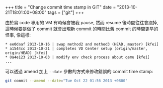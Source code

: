 +++
title = "Change commit time stamp in GIT"
date = "2013-10-21T18:01:00+08:00"
tags = ["git"]
+++

由於寫 code 專用的 VM 有時候會被我 pause, 然而 resume 後時間往往會跑掉,
這時候要是做了 commit 就會出現新 commit 的時間比舊 commit 的時間更早的怪事,
像這樣:

```
* ee0daaf 2013-10-16 | swap method2 and method3 (HEAD, master) [kfei]
* a1544cc 2013-10-21 | completes VD Center setup (origin/master, origin/HEAD) [kfei]
* 0a4e123 2013-10-03 | modify env check process about qemu [kfei]
...
```

<!--more-->

可以透過 amend 加上 `--date` 參數的方式來修改錯誤的 commit time stamp:

```bash
git commit --amend --date="Tue Oct 22 01:56 2013 +0800"
```
